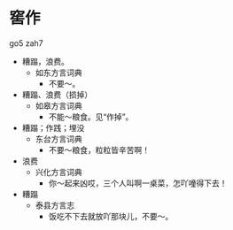 # 窖作
go5 zah7
+ 糟蹋，浪费。
  * 如东方言词典
    - 不要～。
+ 糟蹋、浪费（损掉）
  * 如皋方言词典
    - 不能～粮食。见“作掉”。
+ 糟蹋；作践；埋没
  * 东台方言词典
    - 不要～粮食，粒粒皆辛苦啊！
+ 浪费
  * 兴化方言词典
    - 你～起来凶哎，三个人叫啊一桌菜，怎吖噇得下去！
+ 糟蹋
  * 泰县方言志
    - 饭吃不下去就放吖那块儿，不要～。
